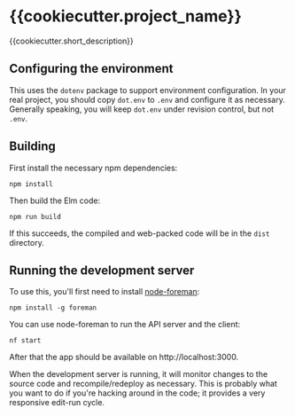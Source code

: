 # {{cookiecutter.project_name}}

{{cookiecutter.short_description}}

## Configuring the environment

This uses the `dotenv` package to support environment configuration. In your
real project, you should copy `dot.env` to `.env` and configure it as necessary.
Generally speaking, you will keep `dot.env` under revision control, but not
`.env`.

## Building

First install the necessary npm dependencies:
```
npm install
```

Then build the Elm code:
```
npm run build
```

If this succeeds, the compiled and web-packed code will be in the `dist`
directory.

## Running the development server

To use this, you'll first need to
install [node-foreman](https://github.com/strongloop/node-foreman):

```
npm install -g foreman
```

You can use node-foreman to run the API server and the client:
```
nf start
```

After that the app should be available on http://localhost:3000.

When the development server is running, it will monitor changes to the source
code and recompile/redeploy as necessary. This is probably what you want to do
if you're hacking around in the code; it provides a very responsive edit-run
cycle.
